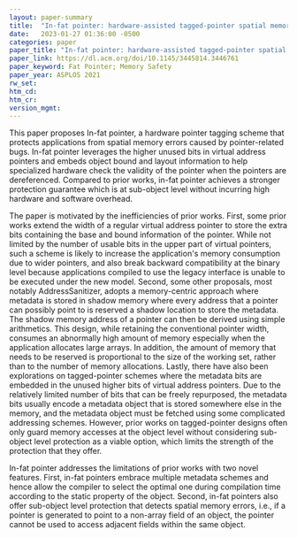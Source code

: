 ```yaml
---
layout: paper-summary
title:  "In-fat pointer: hardware-assisted tagged-pointer spatial memory safety defense with subobject granularity protection"
date:   2023-01-27 01:36:00 -0500
categories: paper
paper_title: "In-fat pointer: hardware-assisted tagged-pointer spatial memory safety defense with subobject granularity protection"
paper_link: https://dl.acm.org/doi/10.1145/3445814.3446761
paper_keyword: Fat Pointer; Memory Safety
paper_year: ASPLOS 2021
rw_set:
htm_cd:
htm_cr:
version_mgmt:
---
```


This paper proposes In-fat pointer, a hardware pointer tagging scheme that protects applications from spatial
memory errors caused by pointer-related bugs. In-fat pointer leverages the higher unused bits in virtual address 
pointers and embeds object bound and layout information to help specialized hardware check the validity of the 
pointer when the pointers are dereferenced.
Compared to prior works, in-fat pointer achieves a stronger protection guarantee which is at sub-object level 
without incurring high hardware and software overhead.

The paper is motivated by the inefficiencies of prior works. First, some prior works extend the width of a 
regular virtual address pointer to store the extra bits containing the base and bound information of the pointer.
While not limited by the number of usable bits in the upper part of virtual pointers, such a scheme is likely to
increase the application's memory consumption due to wider pointers, and also break backward compatibility at the binary
level because applications compiled to use the legacy interface is unable to be executed under the new model.
Second, some other proposals, most notably AddressSanitizer, adopts a memory-centric approach where metadata is
stored in shadow memory where every address that a pointer can possibly point to is reserved a shadow location
to store the metadata. The shadow memory address of a pointer can then be derived using simple arithmetics.
This design, while retaining the conventional pointer width, consumes an abnormally high amount of memory especially
when the application allocates large arrays. In addition, the amount of memory that needs to be reserved is 
proportional to the size of the working set, rather than to the number of memory allocations.
Lastly, there have also been explorations on tagged-pointer schemes where the metadata bits are embedded in 
the unused higher bits of virtual address pointers. Due to the relatively limited number of bits that can be 
freely repurposed, the metadata bits usually encode a metadata object that is stored somewhere else in the memory,
and the metadata object must be fetched using some complicated addressing schemes.
However, prior works on tagged-pointer designs often only guard memory accesses at the object level without 
considering sub-object level protection as a viable option, which limits the strength of the protection
that they offer.

In-fat pointer addresses the limitations of prior works with two novel features. First, in-fat pointers embrace 
multiple metadata schemes and hence allow the compiler to select the optimal one during compilation time 
according to the static property of the object. Second, in-fat pointers also offer sub-object level protection
that detects spatial memory errors, i.e., if a pointer is generated to point to a non-array field of an
object, the pointer cannot be used to access adjacent fields within the same object.

